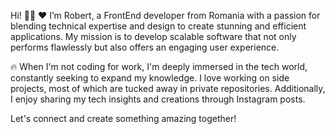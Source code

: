 Hi! 🙏🏻
❤️ I’m Robert, a FrontEnd developer from Romania with a passion for blending technical expertise and design to create stunning and efficient applications. My mission is to develop scalable software that not only performs flawlessly but also offers an engaging user experience.

🔥 When I'm not coding for work, I'm deeply immersed in the tech world, constantly seeking to expand my knowledge. I love working on side projects, most of which are tucked away in private repositories. Additionally, I enjoy sharing my tech insights and creations through Instagram posts.

Let's connect and create something amazing together!

